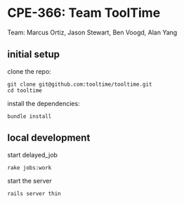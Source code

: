 # CPE-366: Team ToolTime

Team: Marcus Ortiz, Jason Stewart, Ben Voogd, Alan Yang

## initial setup

clone the repo:

    git clone git@github.com:tooltime/tooltime.git
    cd tooltime

install the dependencies:

    bundle install
    
## local development

start delayed_job

    rake jobs:work

start the server

    rails server thin
